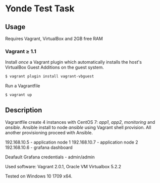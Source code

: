 # Yonde Test Task

## Usage

Requires Vagrant, VirtualBox and 2GB free RAM

### Vagrant ≥ 1.1
Install *once* a Vagrant plugin which automatically installs the host's VirtualBox Guest Additions on the guest system.
```bash
$ vagrant plugin install vagrant-vbguest
```
Run a Vagrantfile
```bash
$ vagrant up
```

## Description

Vagrantfile create 4 instances with CentOS 7: *app1*, *app2*, *monitoring* and *ansible*.
Ansible install to node *ansible* using Vagrant shell provision.
All another provisioning proceed with Ansible.

192.168.10.5 - application node 1
192.168.10.7 - application node 2
192.168.10.6 - grafana dashboard

Deafault Grafana credentials - admin/admin

Used software:  Vagrant 2.0.1, Oracle VM Virtualbox 5.2.2

Tested on Windows 10 1709 x64.



